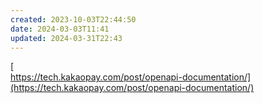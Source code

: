 ```yaml
---
created: 2023-10-03T22:44:50
date: 2024-03-03T11:41
updated: 2024-03-31T22:43
---
```

[  
https://tech.kakaopay.com/post/openapi-documentation/](https://tech.kakaopay.com/post/openapi-documentation/)